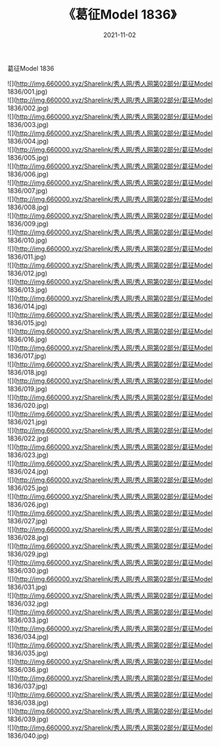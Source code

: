 ﻿---
layout: post
title:  《葛征Model 1836》
date:   2021-11-02
img: http://img.660000.xyz/Sharelink/秀人网/秀人网第02部分/葛征Model 1836/000.jpg
categories: [美女, 清纯, 唯美]
---

葛征Model 1836

  ![](http://img.660000.xyz/Sharelink/秀人网/秀人网第02部分/葛征Model 1836/001.jpg) <br> ![](http://img.660000.xyz/Sharelink/秀人网/秀人网第02部分/葛征Model 1836/002.jpg) <br> ![](http://img.660000.xyz/Sharelink/秀人网/秀人网第02部分/葛征Model 1836/003.jpg) <br> ![](http://img.660000.xyz/Sharelink/秀人网/秀人网第02部分/葛征Model 1836/004.jpg) <br> ![](http://img.660000.xyz/Sharelink/秀人网/秀人网第02部分/葛征Model 1836/005.jpg) <br> ![](http://img.660000.xyz/Sharelink/秀人网/秀人网第02部分/葛征Model 1836/006.jpg) <br> ![](http://img.660000.xyz/Sharelink/秀人网/秀人网第02部分/葛征Model 1836/007.jpg) <br> ![](http://img.660000.xyz/Sharelink/秀人网/秀人网第02部分/葛征Model 1836/008.jpg) <br> ![](http://img.660000.xyz/Sharelink/秀人网/秀人网第02部分/葛征Model 1836/009.jpg) <br> ![](http://img.660000.xyz/Sharelink/秀人网/秀人网第02部分/葛征Model 1836/010.jpg) <br> ![](http://img.660000.xyz/Sharelink/秀人网/秀人网第02部分/葛征Model 1836/011.jpg) <br> ![](http://img.660000.xyz/Sharelink/秀人网/秀人网第02部分/葛征Model 1836/012.jpg) <br> ![](http://img.660000.xyz/Sharelink/秀人网/秀人网第02部分/葛征Model 1836/013.jpg) <br> ![](http://img.660000.xyz/Sharelink/秀人网/秀人网第02部分/葛征Model 1836/014.jpg) <br> ![](http://img.660000.xyz/Sharelink/秀人网/秀人网第02部分/葛征Model 1836/015.jpg) <br> ![](http://img.660000.xyz/Sharelink/秀人网/秀人网第02部分/葛征Model 1836/016.jpg) <br> ![](http://img.660000.xyz/Sharelink/秀人网/秀人网第02部分/葛征Model 1836/017.jpg) <br> ![](http://img.660000.xyz/Sharelink/秀人网/秀人网第02部分/葛征Model 1836/018.jpg) <br> ![](http://img.660000.xyz/Sharelink/秀人网/秀人网第02部分/葛征Model 1836/019.jpg) <br> ![](http://img.660000.xyz/Sharelink/秀人网/秀人网第02部分/葛征Model 1836/020.jpg) <br> ![](http://img.660000.xyz/Sharelink/秀人网/秀人网第02部分/葛征Model 1836/021.jpg) <br> ![](http://img.660000.xyz/Sharelink/秀人网/秀人网第02部分/葛征Model 1836/022.jpg) <br> ![](http://img.660000.xyz/Sharelink/秀人网/秀人网第02部分/葛征Model 1836/023.jpg) <br> ![](http://img.660000.xyz/Sharelink/秀人网/秀人网第02部分/葛征Model 1836/024.jpg) <br> ![](http://img.660000.xyz/Sharelink/秀人网/秀人网第02部分/葛征Model 1836/025.jpg) <br> ![](http://img.660000.xyz/Sharelink/秀人网/秀人网第02部分/葛征Model 1836/026.jpg) <br> ![](http://img.660000.xyz/Sharelink/秀人网/秀人网第02部分/葛征Model 1836/027.jpg) <br> ![](http://img.660000.xyz/Sharelink/秀人网/秀人网第02部分/葛征Model 1836/028.jpg) <br> ![](http://img.660000.xyz/Sharelink/秀人网/秀人网第02部分/葛征Model 1836/029.jpg) <br> ![](http://img.660000.xyz/Sharelink/秀人网/秀人网第02部分/葛征Model 1836/030.jpg) <br> ![](http://img.660000.xyz/Sharelink/秀人网/秀人网第02部分/葛征Model 1836/031.jpg) <br> ![](http://img.660000.xyz/Sharelink/秀人网/秀人网第02部分/葛征Model 1836/032.jpg) <br> ![](http://img.660000.xyz/Sharelink/秀人网/秀人网第02部分/葛征Model 1836/033.jpg) <br> ![](http://img.660000.xyz/Sharelink/秀人网/秀人网第02部分/葛征Model 1836/034.jpg) <br> ![](http://img.660000.xyz/Sharelink/秀人网/秀人网第02部分/葛征Model 1836/035.jpg) <br> ![](http://img.660000.xyz/Sharelink/秀人网/秀人网第02部分/葛征Model 1836/036.jpg) <br> ![](http://img.660000.xyz/Sharelink/秀人网/秀人网第02部分/葛征Model 1836/037.jpg) <br> ![](http://img.660000.xyz/Sharelink/秀人网/秀人网第02部分/葛征Model 1836/038.jpg) <br> ![](http://img.660000.xyz/Sharelink/秀人网/秀人网第02部分/葛征Model 1836/039.jpg) <br> ![](http://img.660000.xyz/Sharelink/秀人网/秀人网第02部分/葛征Model 1836/040.jpg) <br>